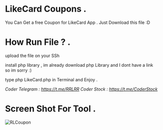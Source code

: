 # LikeCard Coupons . 

You Can Get a free Coupon for LikeCard App . Just Download this file :D

# How Run File ? .

upload the file on your SSh

install php library , im already download php Library and I dont have a link so im sorry :)

type php LikeCard.php in Terminal and Enjoy .

 
*Coder Telegram : https://t.me/RRLRR*
*Coder Stock : https://t.me/CoderStock*

# Screen Shot For Tool .

![RLCoupon](https://user-images.githubusercontent.com/67750979/119545159-7f965200-bd60-11eb-8794-ea1d076eab74.jpg)
